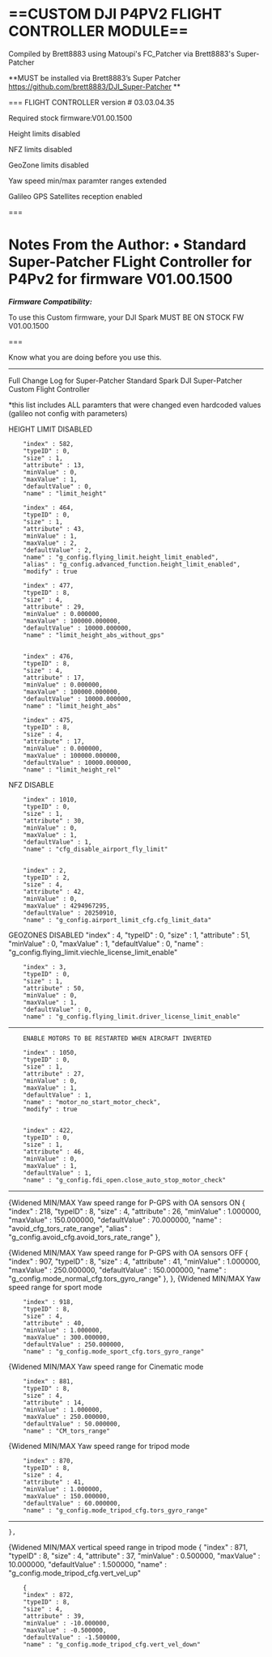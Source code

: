 # ==CUSTOM DJI P4PV2 FLIGHT CONTROLLER MODULE==

Compiled by Brett8883 using Matoupi's FC_Patcher via Brett8883's Super-Patcher

**MUST be installed via Brett8883’s Super Patcher https://github.com/brett8883/DJI_Super-Patcher **

===
FLIGHT CONTROLLER version # 03.03.04.35

Required stock firmware:V01.00.1500

Height limits disabled 

NFZ limits disabled 

GeoZone limits disabled 

Yaw speed min/max paramter ranges extended 

Galileo GPS Satellites reception enabled




===

Notes From the Author:
• Standard Super-Patcher FLight Controller for P4Pv2 for firmware V01.00.1500
===

***Firmware Compatibility:***

To use this Custom firmware, your DJI Spark MUST BE ON STOCK FW V01.00.1500

===

Know what you are doing before you use this.
********************************************************************************************

Full Change Log for Super-Patcher Standard Spark DJI Super-Patcher Custom Flight Controller

*this list includes ALL paramters that were changed even hardcoded values (galileo not config with parameters)

HEIGHT LIMIT DISABLED

		"index" : 582,
		"typeID" : 0,
		"size" : 1,
		"attribute" : 13,
		"minValue" : 0,
		"maxValue" : 1,
		"defaultValue" : 0,
		"name" : "limit_height"

		"index" : 464,
		"typeID" : 0,
		"size" : 1,
		"attribute" : 43,
		"minValue" : 1,
		"maxValue" : 2,
		"defaultValue" : 2,
		"name" : "g_config.flying_limit.height_limit_enabled",
		"alias" : "g_config.advanced_function.height_limit_enabled",
		"modify" : true
	
		"index" : 477,
		"typeID" : 8,
		"size" : 4,
		"attribute" : 29,
		"minValue" : 0.000000,
		"maxValue" : 100000.000000,
		"defaultValue" : 10000.000000,
		"name" : "limit_height_abs_without_gps"
	

		"index" : 476,
		"typeID" : 8,
		"size" : 4,
		"attribute" : 17,
		"minValue" : 0.000000,
		"maxValue" : 100000.000000,
		"defaultValue" : 10000.000000,
		"name" : "limit_height_abs"
	
		"index" : 475,
		"typeID" : 8,
		"size" : 4,
		"attribute" : 17,
		"minValue" : 0.000000,
		"maxValue" : 100000.000000,
		"defaultValue" : 10000.000000,
		"name" : "limit_height_rel"
	
NFZ DISABLE

		"index" : 1010,
		"typeID" : 0,
		"size" : 1,
		"attribute" : 30,
		"minValue" : 0,
		"maxValue" : 1,
		"defaultValue" : 1,
		"name" : "cfg_disable_airport_fly_limit"
		

		"index" : 2,
		"typeID" : 2,
		"size" : 4,
		"attribute" : 42,
		"minValue" : 0,
		"maxValue" : 4294967295,
		"defaultValue" : 20250910,
		"name" : "g_config.airport_limit_cfg.cfg_limit_data"

GEOZONES DISABLED
		"index" : 4,
		"typeID" : 0,
		"size" : 1,
		"attribute" : 51,
		"minValue" : 0,
		"maxValue" : 1,
		"defaultValue" : 0,
		"name" : "g_config.flying_limit.viechle_license_limit_enable"

		"index" : 3,
		"typeID" : 0,
		"size" : 1,
		"attribute" : 50,
		"minValue" : 0,
		"maxValue" : 1,
		"defaultValue" : 0,
		"name" : "g_config.flying_limit.driver_license_limit_enable"
		
*********************************************************************************************************		
		ENABLE MOTORS TO BE RESTARTED WHEN AIRCRAFT INVERTED
		
		"index" : 1050,
		"typeID" : 0,
		"size" : 1,
		"attribute" : 27,
		"minValue" : 0,
		"maxValue" : 1,
		"defaultValue" : 1,
		"name" : "motor_no_start_motor_check",
		"modify" : true


		"index" : 422,
		"typeID" : 0,
		"size" : 1,
		"attribute" : 46,
		"minValue" : 0,
		"maxValue" : 1,
		"defaultValue" : 1,
		"name" : "g_config.fdi_open.close_auto_stop_motor_check"
*********************************************************************************************************	

{Widened MIN/MAX Yaw speed range for P-GPS with OA sensors ON
	{
		"index" : 218,
		"typeID" : 8,
		"size" : 4,
		"attribute" : 26,
		"minValue" : 1.000000,
		"maxValue" : 150.000000,
		"defaultValue" : 70.000000,
		"name" : "avoid_cfg_tors_rate_range",
		"alias" : "g_config.avoid_cfg.avoid_tors_rate_range"
	},

{Widened MIN/MAX Yaw speed range for P-GPS with OA sensors OFF
	{
		"index" : 907,
		"typeID" : 8,
		"size" : 4,
		"attribute" : 41,
		"minValue" : 1.000000,
		"maxValue" : 250.000000,
		"defaultValue" : 150.000000,
		"name" : "g_config.mode_normal_cfg.tors_gyro_range"
	},
	},
{Widened MIN/MAX Yaw speed range for sport mode

		"index" : 918,
		"typeID" : 8,
		"size" : 4,
		"attribute" : 40,
		"minValue" : 1.000000,
		"maxValue" : 300.000000,
		"defaultValue" : 250.000000,
		"name" : "g_config.mode_sport_cfg.tors_gyro_range"
		
{Widened MIN/MAX Yaw speed range for Cinematic mode
	
		"index" : 881,
		"typeID" : 8,
		"size" : 4,
		"attribute" : 14,
		"minValue" : 1.000000,
		"maxValue" : 250.000000,
		"defaultValue" : 50.000000,
		"name" : "CM_tors_range"
	
{Widened MIN/MAX Yaw speed range for tripod mode

		"index" : 870,
		"typeID" : 8,
		"size" : 4,
		"attribute" : 41,
		"minValue" : 1.000000,
		"maxValue" : 150.000000,
		"defaultValue" : 60.000000,
		"name" : "g_config.mode_tripod_cfg.tors_gyro_range"
		
***************************************************	
	},
{Widened MIN/MAX vertical speed range in tripod mode 
		{
		"index" : 871,
		"typeID" : 8,
		"size" : 4,
		"attribute" : 37,
		"minValue" : 0.500000,
		"maxValue" : 10.000000,
		"defaultValue" : 1.500000,
		"name" : "g_config.mode_tripod_cfg.vert_vel_up"
	
		{
		"index" : 872,
		"typeID" : 8,
		"size" : 4,
		"attribute" : 39,
		"minValue" : -10.000000,
		"maxValue" : -0.500000,
		"defaultValue" : -1.500000,
		"name" : "g_config.mode_tripod_cfg.vert_vel_down"
	

